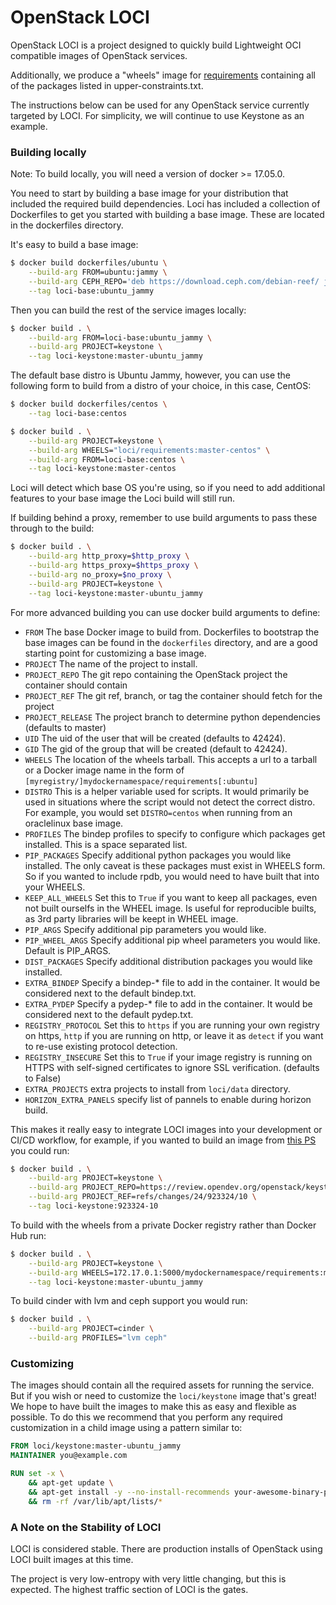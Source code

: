# OpenStack LOCI

OpenStack LOCI is a project designed to quickly build Lightweight OCI
compatible images of OpenStack services.

Additionally, we produce a "wheels" image for
[requirements](https://github.com/openstack/requirements) containing all of the
packages listed in upper-constraints.txt.

The instructions below can be used for any OpenStack service currently targeted
by LOCI. For simplicity, we will continue to use Keystone as an example.

### Building locally

Note: To build locally, you will need a version of docker >= 17.05.0.

You need to start by building a base image for your distribution that
included the required build dependencies. Loci has included a collection
of Dockerfiles to get you started with building a base image. These
are located in the dockerfiles directory.

It's easy to build a base image:
``` bash
$ docker build dockerfiles/ubuntu \
    --build-arg FROM=ubuntu:jammy \
    --build-arg CEPH_REPO='deb https://download.ceph.com/debian-reef/ jammy main' \
    --tag loci-base:ubuntu_jammy
```

Then you can build the rest of the service images locally:
``` bash
$ docker build . \
    --build-arg FROM=loci-base:ubuntu_jammy \
    --build-arg PROJECT=keystone \
    --tag loci-keystone:master-ubuntu_jammy
```

The default base distro is Ubuntu Jammy, however, you can use the following form to build from a distro of your choice, in this case, CentOS:
``` bash
$ docker build dockerfiles/centos \
    --tag loci-base:centos

$ docker build . \
    --build-arg PROJECT=keystone \
    --build-arg WHEELS="loci/requirements:master-centos" \
    --build-arg FROM=loci-base:centos \
    --tag loci-keystone:master-centos
```

Loci will detect which base OS you're using, so if you need to add additional
features to your base image the Loci build will still run.

If building behind a proxy, remember to use build arguments to pass these
through to the build:
``` bash
$ docker build . \
    --build-arg http_proxy=$http_proxy \
    --build-arg https_proxy=$https_proxy \
    --build-arg no_proxy=$no_proxy \
    --build-arg PROJECT=keystone \
    --tag loci-keystone:master-ubuntu_jammy
```

For more advanced building you can use docker build arguments to define:
  * `FROM` The base Docker image to build from. Dockerfiles to bootstrap
     the base images can be found in the `dockerfiles` directory, and are
     a good starting point for customizing a base image.
  * `PROJECT` The name of the project to install.
  * `PROJECT_REPO` The git repo containing the OpenStack project the container
    should contain
  * `PROJECT_REF` The git ref, branch, or tag the container should fetch for
    the project
  * `PROJECT_RELEASE` The project branch to determine python dependencies
    (defaults to master)
  * `UID` The uid of the user that will be created (defaults to 42424).
  * `GID` The gid of the group that will be created (default to 42424).
  * `WHEELS` The location of the wheels tarball. This accepts a url to a
    tarball or a Docker image name in the form of
    `[myregistry/]mydockernamespace/requirements[:ubuntu]`
  * `DISTRO` This is a helper variable used for scripts. It would primarily be
    used in situations where the script would not detect the correct distro.
    For example, you would set `DISTRO=centos` when running from an oraclelinux
    base image.
  * `PROFILES` The bindep profiles to specify to configure which packages get
    installed. This is a space separated list.
  * `PIP_PACKAGES` Specify additional python packages you would like installed.
    The only caveat is these packages must exist in WHEELS form. So if
    you wanted to include rpdb, you would need to have built that into your
    WHEELS.
  * `KEEP_ALL_WHEELS` Set this to `True` if you want to keep all packages, even
     not built ourselfs in the WHEEL image. Is useful for reproducible builts,
     as 3rd party libraries will be keept in WHEEL image.
  * `PIP_ARGS` Specify additional pip parameters you would like.
  * `PIP_WHEEL_ARGS` Specify additional pip wheel parameters you would like.
     Default is PIP_ARGS.
  * `DIST_PACKAGES` Specify additional distribution packages you would like
    installed.
  * `EXTRA_BINDEP` Specify a bindep-* file to add in the container. It would
     be considered next to the default bindep.txt.
  * `EXTRA_PYDEP` Specify a pydep-* file to add in the container. It would
     be considered next to the default pydep.txt.
  * `REGISTRY_PROTOCOL` Set this to `https` if you are running your own
    registry on https, `http` if you are running on http, or leave it as
    `detect` if you want to re-use existing protocol detection.
  * `REGISTRY_INSECURE` Set this to `True` if your image registry is
    running on HTTPS with self-signed certificates to ignore SSL verification.
    (defaults to False)
  * `EXTRA_PROJECTS` extra projects to install from `loci/data` directory.
  * `HORIZON_EXTRA_PANELS` specify list of pannels to enable during horizon build.

This makes it really easy to integrate LOCI images into your development or
CI/CD workflow, for example, if you wanted to build an image from [this
PS](https://review.opendev.org/c/openstack/keystone/+/923324/) you could run:
``` bash
$ docker build . \
    --build-arg PROJECT=keystone \
    --build-arg PROJECT_REPO=https://review.opendev.org/openstack/keystone \
    --build-arg PROJECT_REF=refs/changes/24/923324/10 \
    --tag loci-keystone:923324-10
```

To build with the wheels from a private Docker registry rather than Docker Hub run:
``` bash
$ docker build . \
    --build-arg PROJECT=keystone \
    --build-arg WHEELS=172.17.0.1:5000/mydockernamespace/requirements:master-ubuntu_jammy \
    --tag loci-keystone:master-ubuntu_jammy
```

To build cinder with lvm and ceph support you would run:
``` bash
$ docker build . \
    --build-arg PROJECT=cinder \
    --build-arg PROFILES="lvm ceph"
```

### Customizing
The images should contain all the required assets for running the service. But
if you wish or need to customize the `loci/keystone` image that's great! We
hope to have built the images to make this as easy and flexible as possible. To
do this we recommend that you perform any required customization in a child
image using a pattern similar to:

``` Dockerfile
FROM loci/keystone:master-ubuntu_jammy
MAINTAINER you@example.com

RUN set -x \
    && apt-get update \
    && apt-get install -y --no-install-recommends your-awesome-binary-package \
    && rm -rf /var/lib/apt/lists/*
```


### A Note on the Stability of LOCI
LOCI is considered stable. There are production installs of OpenStack using
LOCI built images at this time.

The project is very low-entropy with very little changing, but this is expected.
The highest traffic section of LOCI is the gates.
